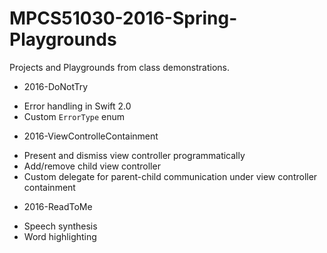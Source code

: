 # MPCS51030-2016-Spring-Playgrounds
Projects and Playgrounds from class demonstrations.

* 2016-DoNotTry
 - Error handling in Swift 2.0
 - Custom `ErrorType` enum 

* 2016-ViewControlleContainment
 - Present and dismiss view controller programmatically
 - Add/remove child view controller
 - Custom delegate for parent-child communication under view controller containment
 
* 2016-ReadToMe
 - Speech synthesis
 - Word highlighting